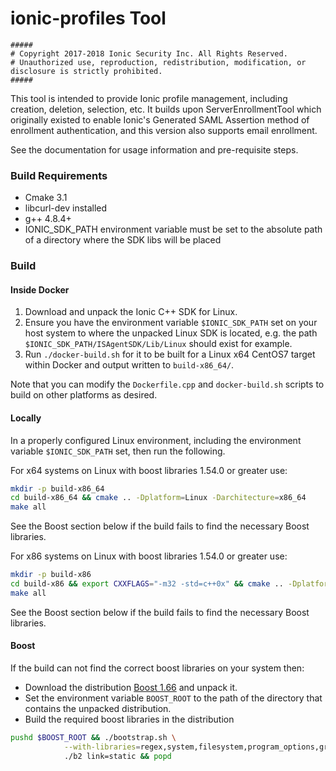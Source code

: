 # ionic-profiles Tool 

```
#####
# Copyright 2017-2018 Ionic Security Inc. All Rights Reserved.
# Unauthorized use, reproduction, redistribution, modification, or disclosure is strictly prohibited.
#####
```

This tool is intended to provide Ionic profile management, including creation, deletion, selection, etc. It builds upon ServerEnrollmentTool which originally existed to enable Ionic's Generated SAML Assertion method of enrollment authentication, and this version also supports email enrollment.

See the documentation for usage information and pre-requisite steps.

### Build Requirements
- Cmake 3.1
- libcurl-dev installed
- g++ 4.8.4+
- IONIC_SDK_PATH environment variable must be set to the absolute path of a directory where the SDK libs will be placed

### Build

#### Inside Docker
1. Download and unpack the Ionic C++ SDK for Linux.
2. Ensure you have the environment variable `$IONIC_SDK_PATH` set on your host system to where the unpacked Linux SDK is located, e.g. the path
 `$IONIC_SDK_PATH/ISAgentSDK/Lib/Linux` should exist for example.
3. Run `./docker-build.sh` for it to be built for a Linux x64 CentOS7 target within Docker and output written to `build-x86_64/`.

Note that you can modify the `Dockerfile.cpp` and `docker-build.sh` scripts to build on other platforms as desired.

#### Locally
In a properly configured Linux environment, including the environment variable `$IONIC_SDK_PATH` set, then run the following.

For x64 systems on Linux with boost libraries 1.54.0 or greater use:
```bash
mkdir -p build-x86_64
cd build-x86_64 && cmake .. -Dplatform=Linux -Darchitecture=x86_64
make all
```

See the Boost section below if the build fails to find the necessary Boost libraries.

For x86 systems on Linux with boost libraries 1.54.0 or greater use:
```bash
mkdir -p build-x86
cd build-x86 && export CXXFLAGS="-m32 -std=c++0x" && cmake .. -Dplatform=Linux -Darchitecture=i386
make all
```

See the Boost section below if the build fails to find the necessary Boost libraries.

#### Boost
If the build can not find the correct boost libraries on your system then:
- Download the distribution [Boost 1.66](https://dl.bintray.com/boostorg/release/1.66.0/source/) and unpack it.  
- Set the environment variable `BOOST_ROOT` to the path of the directory that contains the unpacked distribution.
- Build the required boost libraries in the distribution
```bash
pushd $BOOST_ROOT && ./bootstrap.sh \
            --with-libraries=regex,system,filesystem,program_options,graph  && \
            ./b2 link=static && popd
```

